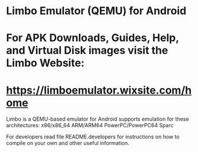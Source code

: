 # Limbo Emulator (QEMU) for Android
#
# For APK Downloads, Guides, Help, and Virtual Disk images visit the Limbo Website:
# https://limboemulator.wixsite.com/home

Limbo is a QEMU-based emulator for Android supports emulation for these architectures:
	x86/x86_64
	ARM/ARM64
	PowerPC/PowerPC64
	Sparc

For developers read file README.developers for instructions on how to compile on your own
	and other useful information.

